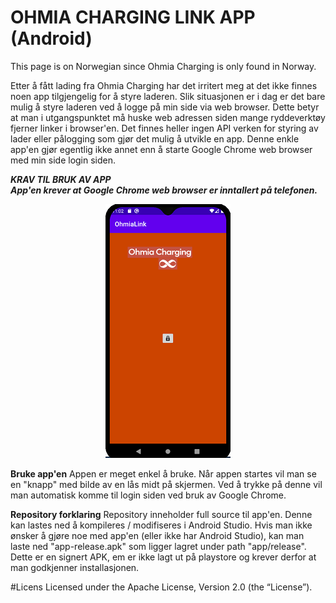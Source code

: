# OHMIA CHARGING LINK APP (Android) 

This page is on Norwegian since Ohmia Charging is only found in Norway.

Etter å fått lading fra Ohmia Charging har det irritert meg at det ikke finnes noen app tilgjengelig for å styre laderen. Slik situasjonen er i dag er det bare mulig å styre laderen ved å logge på min side via web browser. Dette betyr at man i utgangspunktet må huske web adressen siden mange ryddeverktøy fjerner linker i browser'en. Det finnes heller ingen API verken for styring av lader eller pålogging som gjør det mulig å utvikle en app. Denne enkle app'en gjør egentlig ikke annet enn å starte Google Chrome web browser med min side login siden.

****<i>KRAV TIL BRUK AV APP****<br>
<b>App'en krever at Google Chrome web browser er inntallert på telefonen.</b></i>


<center><img src="https://github.com/boeyum/OhmiaLink/blob/main/skjerm.png"></center>


****Bruke app'en****
Appen er meget enkel å bruke. Når appen startes vil man se en "knapp" med bilde av en lås midt på skjermen. Ved å trykke på denne vil man automatisk komme til login siden ved bruk av Google Chrome.


****Repository forklaring****
Repository inneholder full source til app'en. Denne kan lastes ned å kompileres / modifiseres i Android Studio. Hvis man ikke ønsker å gjøre noe med app'en (eller ikke har Android Studio), kan man laste ned  "app-release.apk" som ligger lagret under path "app/release". Dette  er en signert APK, em er ikke lagt ut på playstore og krever derfor at man godkjenner installasjonen.


#Licens
Licensed under the Apache License, Version 2.0 (the “License”).
